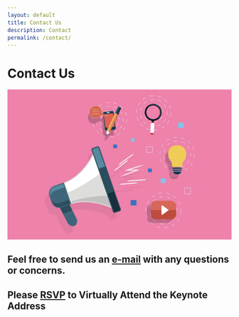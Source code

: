 ```yaml
---
layout: default
title: Contact Us
description: Contact
permalink: /contact/
---
```


# Contact Us  

![Contact Us](../pages/images/canva5.jpeg)  

## Feel free to send us an [e-mail](mailto:rethinkingafricanmedia2023@gmail.com) with any questions or concerns.

## Please [RSVP](https://docs.google.com/forms/d/e/1FAIpQLScelKAZUud_q_hu3fmhaBa_SfbmrJeFB8MeHyPwD88EqZ0tlA/viewform?usp=sf_link) to Virtually Attend the Keynote Address

